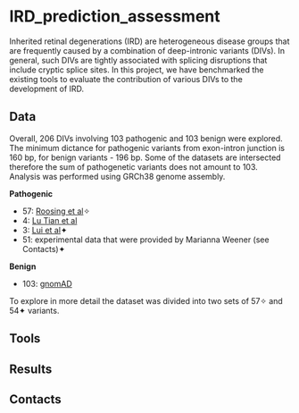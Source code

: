 # IRD_prediction_assessment
Inherited retinal degenerations (IRD) are heterogeneous disease groups that are frequently caused by a combination of deep-intronic variants (DIVs). In general, such DIVs are tightly associated with splicing disruptions that include cryptic splice sites. In this project, we have benchmarked the existing tools to evaluate the contribution of various DIVs to the development of IRD.
## Data
Overall, 206 DIVs involving 103 pathogenic and 103 benign were explored. The minimum dictance for pathogenic variants from exon-intron junction is 160 bp, for benign variants - 196 bp. Some of the datasets are intersected therefore the sum of pathogenetic variants does not amount to 103. Analysis was performed using GRCh38 genome assembly.

**Pathogenic**
- 57: [Roosing et al](https://www.frontiersin.org/articles/10.3389/fcell.2023.1112270/full)✧
- 4: [Lu Tian et al](https://pubmed.ncbi.nlm.nih.gov/35657619/)
- 3: [Lui et al](https://www.nature.com/articles/s41525-024-00391-2)✦
- 51: experimental data that were provided by Marianna Weener (see Contacts)✦

**Benign**
- 103: [gnomAD](https://gnomad.broadinstitute.org/)

To explore in more detail the dataset was divided into two sets of 57✧ and 54✦ variants. 




## Tools

## Results

## Contacts

